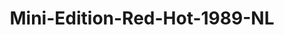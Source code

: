 ---
    title: Mini-Edition-Red-Hot-1989-NL
    slug: Mini-Edition-Red-Hot-1989-NL
    description:
    code: Mini-Edition-Red-Hot-1989-NL
    image: https://cmdiy-archive.s3.us-east-1.amazonaws.com/adverts/images/Mini-Edition-Red-Hot-1989-NL.jpeg
    download: https://cmdiy-archive.s3.us-east-1.amazonaws.com/adverts/documents/Mini-Edition-Red-Hot-1989-NL.pdf
---